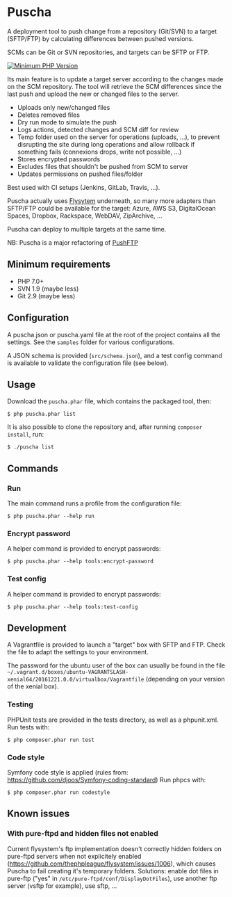 # Puscha

A deployment tool to push change from a repository (Git/SVN) to a target (SFTP/FTP) by calculating differences between pushed versions.

SCMs can be Git or SVN repositories, and targets can be SFTP or FTP.

[![Minimum PHP Version](https://img.shields.io/badge/php-%3E%3D%207.0-8892BF.svg?style=flat)](https://php.net/)

Its main feature is to update a target server according to the changes made on the SCM repository. The tool will retrieve the SCM differences since the last push and upload the new or changed files to the server.

* Uploads only new/changed files
* Deletes removed files
* Dry run mode to simulate the push
* Logs actions, detected changes and SCM diff for review
* Temp folder used on the server for operations (uploads, ...), to prevent disrupting the site during long operations and allow rollback if something fails (connexions drops, write not possible, ...)
* Stores encrypted passwords
* Excludes files that shouldn't be pushed from SCM to server
* Updates permissions on pushed files/folder

Best used with CI setups (Jenkins, GitLab, Travis, ...).

Puscha actually uses [Flysytem](http://flysystem.thephpleague.com) underneath, so many more adapters than SFTP/FTP could be available for the target: Azure, AWS S3, DigitalOcean Spaces, Dropbox, Rackspace, WebDAV, ZipArchive, ...

Puscha can deploy to multiple targets at the same time.

NB: Puscha is a major refactoring of [PushFTP](https://github.com/GregOriol/PushFTP)

## Minimum requirements

* PHP 7.0+
* SVN 1.9 (maybe less)
* Git 2.9 (maybe less)

## Configuration
A puscha.json or puscha.yaml file at the root of the project contains all the settings. See the `samples` folder for various configurations.

A JSON schema is provided (`src/schema.json`), and a test config command is available to validate the configuration file (see below).

## Usage
Download the `puscha.phar` file, which contains the packaged tool, then:
```
$ php puscha.phar list
```

It is also possible to clone the repository and, after running `composer install`, run:
```
$ ./puscha list
```

## Commands
### Run
The main command runs a profile from the configuration file:

```
$ php puscha.phar --help run
```

### Encrypt password
A helper command is provided to encrypt passwords:

```
$ php puscha.phar --help tools:encrypt-password
```

### Test config
A helper command is provided to encrypt passwords:

```
$ php puscha.phar --help tools:test-config
```

## Development

A Vagrantfile is provided to launch a "target" box with SFTP and FTP. Check the file to adapt the settings to your environment.

The password for the ubuntu user of the box can usually be found in the file `~/.vagrant.d/boxes/ubuntu-VAGRANTSLASH-xenial64/20161221.0.0/virtualbox/Vagrantfile` (depending on your version of the xenial box).

### Testing
PHPUnit tests are provided in the tests directory, as well as a phpunit.xml.
Run tests with:
```
$ php composer.phar run test
```

### Code style
Symfony code style is applied (rules from: https://github.com/djoos/Symfony-coding-standard)
Run phpcs with:
```
$ php composer.phar run codestyle
```

## Known issues
### With pure-ftpd and hidden files not enabled
Current flysystem's ftp implementation doesn't correctly hidden folders on pure-ftpd servers when not explicitely enabled (https://github.com/thephpleague/flysystem/issues/1006), which causes Puscha to fail creating it's temporary folders.
Solutions: enable dot files in pure-ftp ("yes" in `/etc/pure-ftpd/conf/DisplayDotFiles`), use another ftp server (vsftp for example), use sftp, ...
